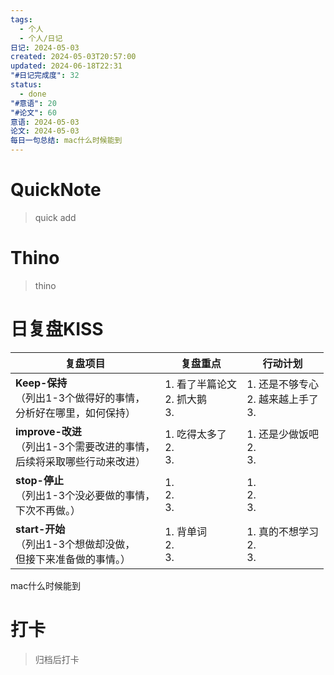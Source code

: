 ```yaml
---
tags:
  - 个人
  - 个人/日记
日记: 2024-05-03
created: 2024-05-03T20:57:00
updated: 2024-06-18T22:31
"#日记完成度": 32
status:
  - done
"#意语": 20
"#论文": 60
意语: 2024-05-03
论文: 2024-05-03
每日一句总结: mac什么时候能到
---
```

# QuickNote
> quick add

# Thino
> thino

# 日复盘KISS
| **复盘项目**                                             | **复盘重点**                   | **行动计划**                      |
| ---------------------------------------------------- | -------------------------- | ----------------------------- |
| **Keep-保持**<br>（列出1-3个做得好的事情，<br>   分析好在哪里，如何保持）     | 1.  看了半篇论文<br>2. 抓大鹅<br>3. | 1.  还是不够专心<br>2. 越来越上手了<br>3. |
| **improve-改进**<br>（列出1-3个需要改进的事情，<br>  后续将采取哪些行动来改进） | 1.  吃得太多了<br>2. <br>3.     | 1.  还是少做饭吧<br>2. <br>3.       |
| **stop-停止**<br>（列出1-3个没必要做的事情，<br>下次不再做。）            | 1.  <br>2. <br>3.          | 1.  <br>2. <br>3.             |
| **start-开始**<br>（列出1-3个想做却没做，<br>但接下来准备做的事情。）        | 1.  背单词<br>2. <br>3.       | 1.  真的不想学习<br>2. <br>3.       |
mac什么时候能到


# 打卡
> 归档后打卡


